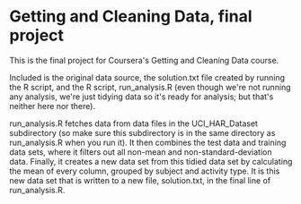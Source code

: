 # Getting and Cleaning Data, final project

This is the final project for Coursera's Getting and Cleaning Data course.

Included is the original data source, the solution.txt file created by running the R script, and the R script, run_analysis.R (even though we're not running any analysis, we're just tidying data so it's ready for analysis; but that's neither here nor there).

run_analysis.R fetches data from data files in the UCI_HAR_Dataset subdirectory (so make sure this subdirectory is in the same directory as run_analysis.R when you run it). It then combines the test data and training data sets, where it filters out all non-mean and non-standard-deviation data. Finally, it creates a new data set from this tidied data set by calculating the mean of every column, grouped by subject and activity type. It is this new data set that is written to a new file, solution.txt, in the final line of run_analysis.R.
